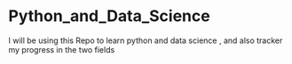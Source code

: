 # Python_and_Data_Science
I will be using this Repo to learn python and data science , and also tracker my progress in the two fields
